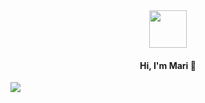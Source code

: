 

<div align="center">
  <img src="https://media.giphy.com/media/v1.Y2lkPTc5MGI3NjExbWNrdHRsMmV6NHV1NGIwdXN6MmZpZ3g2c3oycDIxemcwdDluMjBmOCZlcD12MV9pbnRlcm5hbF9naWZfYnlfaWQmY3Q9cw/XEOUMqltCrGdCnatFF/giphy.gif" width="60px" align="center">
  <h4>Hi, I'm Mari 👋</h4>
</div>

<div style="display: flex; flex-direction: row; gap: 10px; align-items: center;" align="center"">
 <img class="img" src="https://github-readme-stats.vercel.app/api/top-langs/?username=marihemori&count_private=true&layout=compact&card_width=700&langs_count=9&border_radius=14&bg_color=e6e9ef&title_color=ca9ee6&text_color=232634&border_color=ca9ee6&text_bold=true" />
</div>
